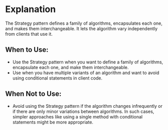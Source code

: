 # Explanation
The Strategy pattern defines a family of algorithms, encapsulates each one, and makes them interchangeable. It lets the algorithm vary independently from clients that use it.

## **When to Use:**

* Use the Strategy pattern when you want to define a family of algorithms, encapsulate each one, and make them interchangeable.
* Use when you have multiple variants of an algorithm and want to avoid using conditional statements in client code.

## **When Not to Use:**

* Avoid using the Strategy pattern if the algorithm changes infrequently or if there are only minor variations between algorithms. In such cases, simpler approaches like using a single method with conditional statements might be more appropriate.